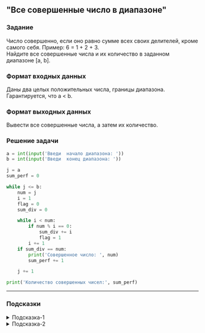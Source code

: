 ## "Все совершенные число в диапазоне"

### Задание

Число совершенно, если оно равно сумме всех своих делителей, кроме самого себя. Пример: 6 = 1 + 2 + 3. \
Найдите все совершенные числа и их количество в заданном диапазоне [a, b].

### Формат входных данных

Даны два целых положительных числа, границы диапазона. Гарантируется, что a < b.

### Формат выходных данных

Вывести все совершенные числа, а затем их количество.

### Решение задачи

```python
a = int(input('Введи  начало диапазона: '))
b = int(input('Введи  конец диапазона: '))

j = a
sum_perf = 0

while j <= b:
    num = j
    i = 1
    flag = 0
    sum_div = 0

    while i < num:
        if num % i == 0:
            sum_div += i
            flag = 1
        i += 1
    if sum_div == num:
        print('Совершенное число: ', num)
        sum_perf += 1

    j += 1

print('Количество совершенных чисел:', sum_perf)

```

---

### Подсказки
<details>
<summary>Подсказка-1</summary>
Для решения задачи вам понадобятся вложенные циклы.

```python
while ...:  # внешний цикл
    while ...:  # внутренний цикл
        ...
```
Внешний цикл будет перебирать числа из диапазона, а внутренний проверять, является ли число совершенным.
</details>

<details>
<summary>Подсказка-2</summary>
Для проверки числа на совершенность, воспользуйтесь решение предыдущей задачи "Совершенное число".
</details>
